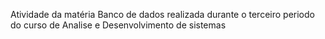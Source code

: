 Atividade da matéria Banco de dados realizada durante o terceiro periodo do curso de Analise e Desenvolvimento de sistemas
